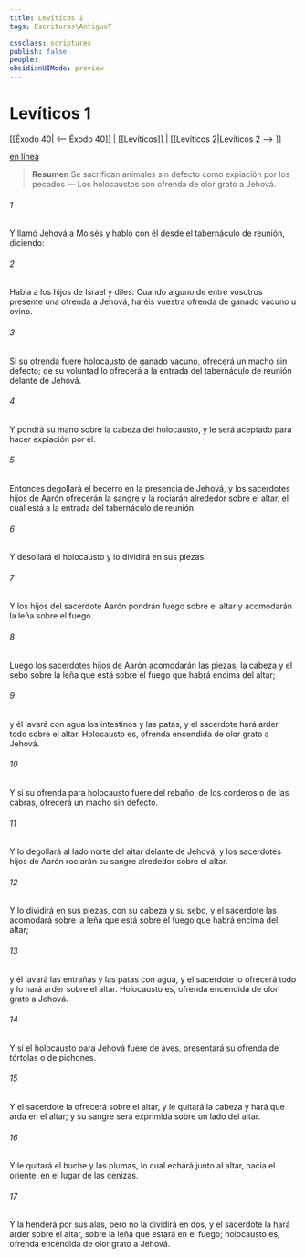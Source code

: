 ```yaml
---
title: Levíticos 1
tags: Escrituras\AntiguoT

cssclass: scriptures
publish: false
people:
obsidianUIMode: preview
---
```


# Levíticos 1
[[Éxodo 40| <-- Éxodo 40]] | [[Levíticos]] | [[Levíticos 2|Levíticos 2 --> ]]

[en línea](https://churchofjesuschrist.org/study/scriptures/ot/lev/1?lang=spa)

> __Resumen__
Se sacrifican animales sin defecto como expiación por los pecados — Los holocaustos son ofrenda de olor grato a Jehová.

###### 1 
Y llamó Jehová a Moisés y habló con él desde el tabernáculo de reunión, diciendo:

###### 2 
Habla a los hijos de Israel y diles: Cuando alguno de entre vosotros presente una ofrenda a Jehová, haréis vuestra ofrenda de ganado vacuno u ovino.

###### 3 
Si su ofrenda fuere holocausto de ganado vacuno, ofrecerá un macho sin defecto; de su voluntad lo ofrecerá a la entrada del tabernáculo de reunión delante de Jehová.

###### 4 
Y pondrá su mano sobre la cabeza del holocausto, y le será aceptado para hacer expiación por él.

###### 5 
Entonces degollará el becerro en la presencia de Jehová, y los sacerdotes hijos de Aarón ofrecerán la sangre y la rociarán alrededor sobre el altar, el cual está a la entrada del tabernáculo de reunión.

###### 6 
Y desollará el holocausto y lo dividirá en sus piezas.

###### 7 
Y los hijos del sacerdote Aarón pondrán fuego sobre el altar y acomodarán la leña sobre el fuego.

###### 8 
Luego los sacerdotes hijos de Aarón acomodarán las piezas, la cabeza y el sebo sobre la leña que está sobre el fuego que habrá encima del altar;

###### 9 
y él lavará con agua los intestinos y las patas, y el sacerdote hará arder todo sobre el altar. Holocausto es, ofrenda encendida de olor grato a Jehová.

###### 10 
Y si su ofrenda para holocausto fuere del rebaño, de los corderos o de las cabras, ofrecerá un macho sin defecto.

###### 11 
Y lo degollará al lado norte del altar delante de Jehová, y los sacerdotes hijos de Aarón rociarán su sangre alrededor sobre el altar.

###### 12 
Y lo dividirá en sus piezas, con su cabeza y su sebo, y el sacerdote las acomodará sobre la leña que está sobre el fuego que habrá encima del altar;

###### 13 
y él lavará las entrañas y las patas con agua, y el sacerdote lo ofrecerá todo y lo hará arder sobre el altar. Holocausto es, ofrenda encendida de olor grato a Jehová.

###### 14 
Y si el holocausto para Jehová fuere de aves, presentará su ofrenda de tórtolas o de pichones.

###### 15 
Y el sacerdote la ofrecerá sobre el altar, y le quitará la cabeza y hará que arda en el altar; y su sangre será exprimida sobre un lado del altar.

###### 16 
Y le quitará el buche y las plumas, lo cual echará junto al altar, hacia el oriente, en el lugar de las cenizas.

###### 17 
Y la henderá por sus alas, pero no la dividirá en dos, y el sacerdote la hará arder sobre el altar, sobre la leña que estará en el fuego; holocausto es, ofrenda encendida de olor grato a Jehová.

